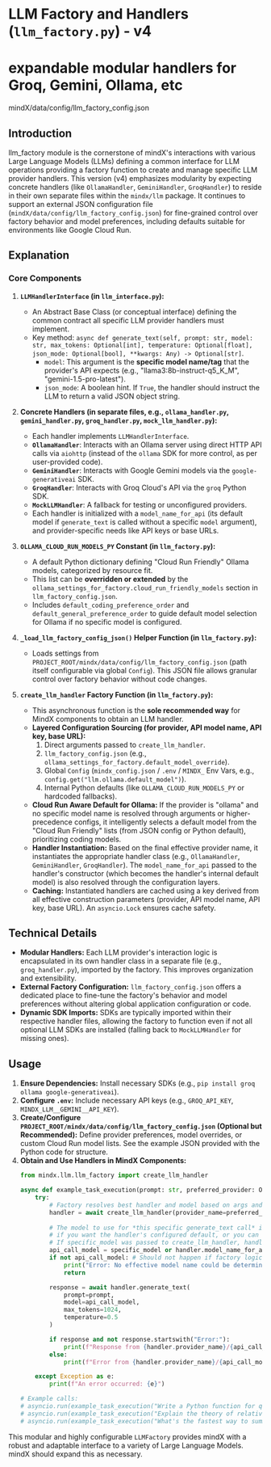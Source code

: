 # LLM Factory and Handlers (`llm_factory.py`) - v4
# expandable modular handlers for Groq, Gemini, Ollama, etc
mindX/data/config/llm_factory_config.json<br />

## Introduction

llm_factory module is the cornerstone of mindX's interactions with various Large Language Models (LLMs) defining a common interface for LLM operations providing a factory function to create and manage specific LLM provider handlers. This version (v4) emphasizes modularity by expecting concrete handlers (like `OllamaHandler`, `GeminiHandler`, `GroqHandler`) to reside in their own separate files within the `mindx/llm` package. It continues to support an external JSON configuration file (`mindX/data/config/llm_factory_config.json`) for fine-grained control over factory behavior and model preferences, including defaults suitable for environments like Google Cloud Run.

## Explanation

### Core Components

1.  **`LLMHandlerInterface` (in `llm_interface.py`):**
    *   An Abstract Base Class (or conceptual interface) defining the common contract all specific LLM provider handlers must implement.
    *   Key method: `async def generate_text(self, prompt: str, model: str, max_tokens: Optional[int], temperature: Optional[float], json_mode: Optional[bool], **kwargs: Any) -> Optional[str]`.
        -   `model`: This argument is the **specific model name/tag** that the provider's API expects (e.g., "llama3:8b-instruct-q5_K_M", "gemini-1.5-pro-latest").
        -   `json_mode`: A boolean hint. If `True`, the handler should instruct the LLM to return a valid JSON object string.

2.  **Concrete Handlers (in separate files, e.g., `ollama_handler.py`, `gemini_handler.py`, `groq_handler.py`, `mock_llm_handler.py`):**
    *   Each handler implements `LLMHandlerInterface`.
    *   **`OllamaHandler`**: Interacts with an Ollama server using direct HTTP API calls via `aiohttp` (instead of the `ollama` SDK for more control, as per user-provided code).
    *   **`GeminiHandler`**: Interacts with Google Gemini models via the `google-generativeai` SDK.
    *   **`GroqHandler`**: Interacts with Groq Cloud's API via the `groq` Python SDK.
    *   **`MockLLMHandler`**: A fallback for testing or unconfigured providers.
    *   Each handler is initialized with a `model_name_for_api` (its default model if `generate_text` is called without a specific `model` argument), and provider-specific needs like API keys or base URLs.

3.  **`OLLAMA_CLOUD_RUN_MODELS_PY` Constant (in `llm_factory.py`):**
    *   A default Python dictionary defining "Cloud Run Friendly" Ollama models, categorized by resource fit.
    *   This list can be **overridden or extended** by the `ollama_settings_for_factory.cloud_run_friendly_models` section in `llm_factory_config.json`.
    *   Includes `default_coding_preference_order` and `default_general_preference_order` to guide default model selection for Ollama if no specific model is configured.

4.  **`_load_llm_factory_config_json()` Helper Function (in `llm_factory.py`):**
    *   Loads settings from `PROJECT_ROOT/mindx/data/config/llm_factory_config.json` (path itself configurable via global `Config`). This JSON file allows granular control over factory behavior without code changes.

5.  **`create_llm_handler` Factory Function (in `llm_factory.py`):**
    *   This asynchronous function is the **sole recommended way** for MindX components to obtain an LLM handler.
    *   **Layered Configuration Sourcing (for provider, API model name, API key, base URL):**
        1.  Direct arguments passed to `create_llm_handler`.
        2.  `llm_factory_config.json` (e.g., `ollama_settings_for_factory.default_model_override`).
        3.  Global `Config` (`mindx_config.json` / `.env` / `MINDX_` Env Vars, e.g., `config.get("llm.ollama.default_model")`).
        4.  Internal Python defaults (like `OLLAMA_CLOUD_RUN_MODELS_PY` or hardcoded fallbacks).
    *   **Cloud Run Aware Default for Ollama:** If the provider is "ollama" and no specific model name is resolved through arguments or higher-precedence configs, it intelligently selects a default model from the "Cloud Run Friendly" lists (from JSON config or Python default), prioritizing coding models.
    *   **Handler Instantiation:** Based on the final effective provider name, it instantiates the appropriate handler class (e.g., `OllamaHandler`, `GeminiHandler`, `GroqHandler`). The `model_name_for_api` passed to the handler's constructor (which becomes the handler's internal default model) is also resolved through the configuration layers.
    *   **Caching:** Instantiated handlers are cached using a key derived from all effective construction parameters (provider, API model name, API key, base URL). An `asyncio.Lock` ensures cache safety.

## Technical Details

-   **Modular Handlers:** Each LLM provider's interaction logic is encapsulated in its own handler class in a separate file (e.g., `groq_handler.py`), imported by the factory. This improves organization and extensibility.
-   **External Factory Configuration:** `llm_factory_config.json` offers a dedicated place to fine-tune the factory's behavior and model preferences without altering global application configuration or code.
-   **Dynamic SDK Imports:** SDKs are typically imported within their respective handler files, allowing the factory to function even if not all optional LLM SDKs are installed (falling back to `MockLLMHandler` for missing ones).

## Usage

1.  **Ensure Dependencies:** Install necessary SDKs (e.g., `pip install groq ollama google-generativeai`).
2.  **Configure `.env`:** Include necessary API keys (e.g., `GROQ_API_KEY`, `MINDX_LLM__GEMINI__API_KEY`).
3.  **Create/Configure `PROJECT_ROOT/mindx/data/config/llm_factory_config.json` (Optional but Recommended):**
    Define provider preferences, model overrides, or custom Cloud Run model lists. See the example JSON provided with the Python code for structure.
4.  **Obtain and Use Handlers in MindX Components:**
    ```python
    from mindx.llm.llm_factory import create_llm_handler

    async def example_task_execution(prompt: str, preferred_provider: Optional[str] = None, specific_model: Optional[str] = None):
        try:
            # Factory resolves best handler and model based on args and configs
            handler = await create_llm_handler(provider_name=preferred_provider, model_name=specific_model)
            
            # The model to use for *this specific generate_text call* is handler.model_name_for_api
            # if you want the handler's configured default, or you can override it here.
            # If specific_model was passed to create_llm_handler, handler.model_name_for_api will be that.
            api_call_model = specific_model or handler.model_name_for_api 
            if not api_call_model: # Should not happen if factory logic is sound
                print("Error: No effective model name could be determined.")
                return

            response = await handler.generate_text(
                prompt=prompt,
                model=api_call_model, 
                max_tokens=1024,
                temperature=0.5
            )

            if response and not response.startswith("Error:"):
                print(f"Response from {handler.provider_name}/{api_call_model}:\n{response}")
            else:
                print(f"Error from {handler.provider_name}/{api_call_model}: {response}")

        except Exception as e:
            print(f"An error occurred: {e}")

    # Example calls:
    # asyncio.run(example_task_execution("Write a Python function for quicksort.", preferred_provider="ollama", specific_model="deepseek-coder:6.7b-instruct"))
    # asyncio.run(example_task_execution("Explain the theory of relativity briefly.", preferred_provider="gemini"))
    # asyncio.run(example_task_execution("What's the fastest way to summarize a document?", preferred_provider="groq")) 
    ```

This modular and highly configurable `LLMFactory` provides mindX with a robust and adaptable interface to a variety of Large Language Models. mindX should expand this as necessary.
